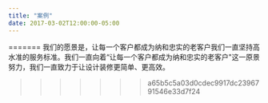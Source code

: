 ```yaml
---
title: "案例"
date: 2017-03-02T12:00:00-05:00
---
```

=======
我们的愿景是，让每一个客户都成为纳和忠实的老客户我们一直坚持高水准的服务标准。我们一直向着“让每一个客户都成为纳和忠实的老客户"这一原景努力，我们一直致力于让设计装修更简单、更高效。
>>>>>>> a65b5c5a03d0cdec9917dc2396791546e33d7f24
